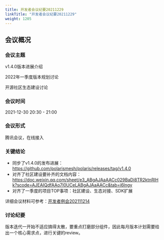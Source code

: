```yaml
---
title: 开发者会议纪要20211229
linkTitle: "开发者会议纪要20211229"
weight: 1205
---
```


## 会议概况

### 会议主题

v1.4.0版本进展介绍

2022年一季度版本规划讨论

开源社区生态建设讨论

### 会议时间

2021-12-30 20:30 - 21:00

### 会议形式

腾讯会议，在线接入


### 关键结论

- 同步了v1.4.0的发布进展：https://github.com/polarismesh/polaris/releases/tag/v1.4.0
- 对齐了社区建设要补齐的文档内容：https://doc.weixin.qq.com/sheet/e3_ABgAJAaAACc029BaDi8TR2ktnRlHk?scode=AJEAIQdfAAo7I0UCeLABgAJAaAACc&tab=i6lngy
- 对齐了一季度的项目TOP事项：社区建设、生态对接、SDK扩展

详细会议材料可参考：[开发者例会202111214](https://github.com/polarismesh/website/tree/main/docs/zh/doc/开源社区/开发者会议/会议资料/开发者例会20211214.pdf)

### 讨论纪要

版本迭代一开始不适应搞得太散，要重点打磨部分组件，因此每月版本计划需要给出一个核心需求点，进行关键的review。